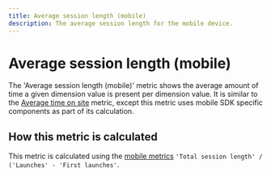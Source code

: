 ```yaml
---
title: Average session length (mobile)
description: The average session length for the mobile device.
---
```


# Average session length (mobile)

The 'Average session length (mobile)' metric shows the average amount of time a given dimension value is present per dimension value. It is similar to the [Average time on site](average-time-on-site.md) metric, except this metric uses mobile SDK specific components as part of its calculation.

## How this metric is calculated

This metric is calculated using the [mobile metrics](https://docs.adobe.com/content/help/en/mobile-services/using/get-started-ug/mobile-metrics/metrics-reference.html) `'Total session length' / ('Launches' - 'First launches'`.
